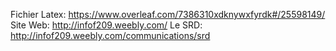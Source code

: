Fichier Latex: https://www.overleaf.com/7386310xdknywxfyrdk#/25598149/
Site Web: http://infof209.weebly.com/
Le SRD: http://infof209.weebly.com/communications/srd

